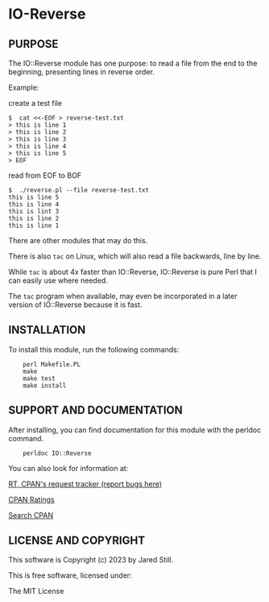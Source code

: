 IO-Reverse
==========

## PURPOSE

The IO::Reverse module has one purpose: to read a file from the end to the beginning, presenting lines in reverse order.

Example:

create a test file

```text
$  cat <<-EOF > reverse-test.txt
> this is line 1
> this is line 2
> this is line 3
> this is line 4
> this is line 5
> EOF
```

read from EOF to BOF

```text
$  ./reverse.pl --file reverse-test.txt
this is line 5
this is line 4
this is lint 3
this is line 2
this is line 1
```

There are other modules that may do this.

There is also `tac` on Linux, which will also read a file backwards, line by line.

While `tac` is about 4x faster than IO::Reverse, IO::Reverse is pure Perl that I can easily use where needed.

The `tac` program when available,  may even be incorporated in a later version of IO::Reverse because it is fast.


## INSTALLATION

To install this module, run the following commands:

```text
	perl Makefile.PL
	make
	make test
	make install
```

## SUPPORT AND DOCUMENTATION

After installing, you can find documentation for this module with the perldoc command.

```text
    perldoc IO::Reverse
```

You can also look for information at:

[RT, CPAN's request tracker (report bugs here)](https://rt.cpan.org/NoAuth/Bugs.html?Dist=IO-Reverse)

[CPAN Ratings](https://cpanratings.perl.org/d/IO-Reverse)

[Search CPAN](https://metacpan.org/release/IO-Reverse)


## LICENSE AND COPYRIGHT

This software is Copyright (c) 2023 by Jared Still.

This is free software, licensed under:

  The MIT License

